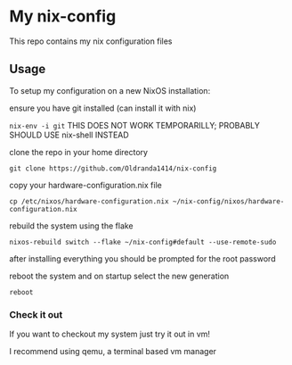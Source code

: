 # My nix-config

This repo contains my nix configuration files

## Usage

To setup my configuration on a new NixOS installation:

ensure you have git installed (can install it with nix)

`nix-env -i git` THIS DOES NOT WORK TEMPORARILLY; PROBABLY SHOULD USE nix-shell INSTEAD

clone the repo in your home directory

`git clone https://github.com/Oldranda1414/nix-config`

copy your hardware-configuration.nix file

`cp /etc/nixos/hardware-configuration.nix ~/nix-config/nixos/hardware-configuration.nix`

rebuild the system using the flake

`nixos-rebuild switch --flake ~/nix-config#default --use-remote-sudo`

after installing everything you should be prompted for the root password

reboot the system and on startup select the new generation

`reboot`

### Check it out

If you want to checkout my system just try it out in vm!

I recommend using qemu, a terminal based vm manager

<!-- TODO ADD PRECISE COMMANDS -->
